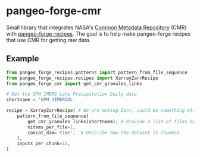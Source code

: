 # pangeo-forge-cmr

Small library that integrates NASA's [Common Metadata Repository](https://www.earthdata.nasa.gov/eosdis/science-system-description/eosdis-components/cmr)
(CMR) with [pangeo-forge-recipes](https://github.com/pangeo-forge/pangeo-forge-recipes).
The goal is to help make pangeo-forge recipes that use CMR for getting raw data.

## Example

```python
from pangeo_forge_recipes.patterns import pattern_from_file_sequence
from pangeo_forge_recipes.recipes import XarrayZarrRecipe
from pangeo_forge_cmr import get_cmr_granules_links

# Get the GPM IMERG Late Precipitation Daily data
shortname = 'GPM_3IMERGDL'

recipe = XarrayZarrRecipe( # We are making Zarr, could be something else too
    pattern_from_file_sequence(
        get_cmr_granules_links(shortname), # Provide a list of files by querying CMR
        nitems_per_file=1,
        concat_dim='time',  # Describe how the dataset is chunked
    ),
    inputs_per_chunk=12,
)
```